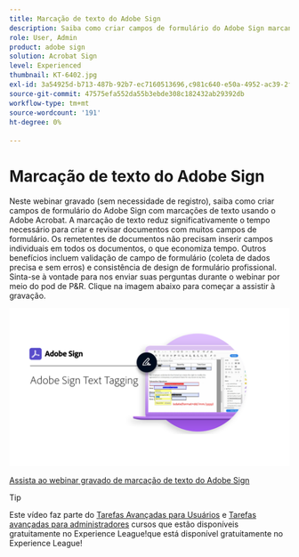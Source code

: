 ```yaml
---
title: Marcação de texto do Adobe Sign
description: Saiba como criar campos de formulário do Adobe Sign marcando texto com o Adobe Acrobat
role: User, Admin
product: adobe sign
solution: Acrobat Sign
level: Experienced
thumbnail: KT-6402.jpg
exl-id: 3a54925d-b713-487b-92b7-ec7160513696,c981c640-e50a-4952-ac39-2f90d6d0cf08
source-git-commit: 47575efa552da55b3ebde308c182432ab29392db
workflow-type: tm+mt
source-wordcount: '191'
ht-degree: 0%

---
```


# Marcação de texto do Adobe Sign

Neste webinar gravado (sem necessidade de registro), saiba como criar campos de formulário do Adobe Sign com marcações de texto usando o Adobe Acrobat. A marcação de texto reduz significativamente o tempo necessário para criar e revisar documentos com muitos campos de formulário. Os remetentes de documentos não precisam inserir campos individuais em todos os documentos, o que economiza tempo. Outros benefícios incluem validação de campo de formulário (coleta de dados precisa e sem erros) e consistência de design de formulário profissional. Sinta-se à vontade para nos enviar suas perguntas durante o webinar por meio do pod de P&amp;R. Clique na imagem abaixo para começar a assistir à gravação.

[![Assista à sessão](../assets/Text-Tagging.png)](https://event.on24.com/wcc/r/2338276/415BE4603F60A61A546C0A91528B444F)

[Assista ao webinar gravado de marcação de texto do Adobe Sign](https://event.on24.com/wcc/r/2338276/415BE4603F60A61A546C0A91528B444F)

>[!TIP]
>
>Este vídeo faz parte do [Tarefas Avançadas para Usuários](https://experienceleague.adobe.com/?recommended=Sign-U-1-2020.3) e [Tarefas avançadas para administradores](https://experienceleague.adobe.com/?recommended=Sign-A-1-2020.1) cursos que estão disponíveis gratuitamente no Experience League!que está disponível gratuitamente no Experience League!

